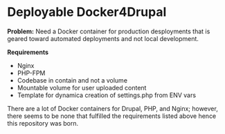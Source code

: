 # Deployable Docker4Drupal
**Problem:** Need a Docker container for production desployments that is geared toward automated deployments and not local development.

**Requirements**
 * Nginx
 * PHP-FPM
 * Codebase in contain and not a volume
 * Mountable volume for user uploaded content
 * Template for dynamica creation of settings.php from ENV vars

There are a lot of Docker containers for Drupal, PHP, and Nginx; however, there seems to be none that fulfilled the requirements listed above hence this repository was born.
